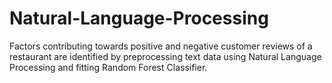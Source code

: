 # Natural-Language-Processing
Factors contributing towards positive and negative customer reviews of a restaurant are identified by preprocessing text data using Natural Language Processing and fitting Random Forest Classifier.
